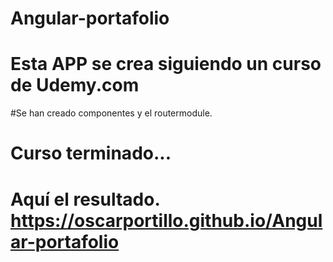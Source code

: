 # Angular-portafolio
# Esta APP se crea siguiendo un curso de Udemy.com

#Se han creado componentes y el routermodule.

# Curso terminado...

# Aquí el resultado. https://oscarportillo.github.io/Angular-portafolio